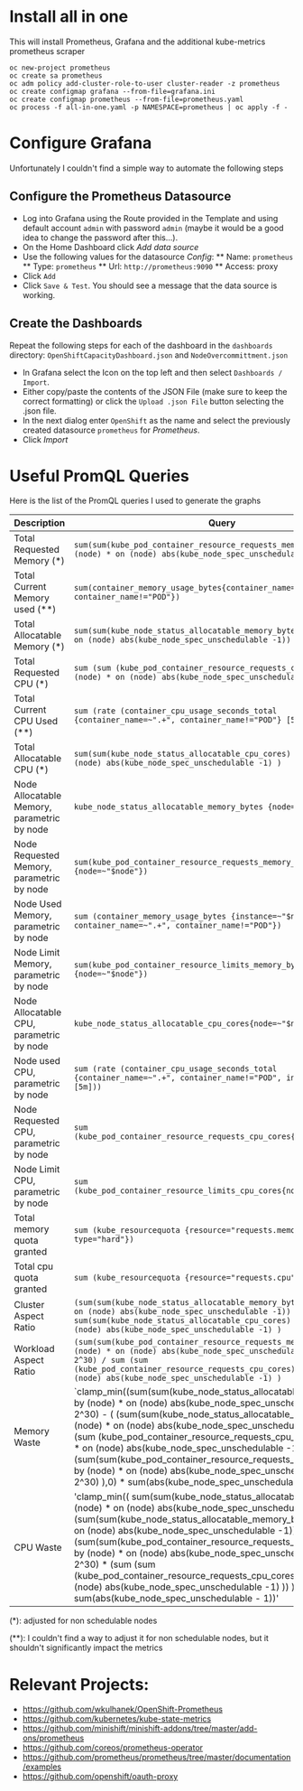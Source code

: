 # Install all in one
This will install Prometheus, Grafana and the additional kube-metrics prometheus scraper
```
oc new-project prometheus
oc create sa prometheus
oc adm policy add-cluster-role-to-user cluster-reader -z prometheus
oc create configmap grafana --from-file=grafana.ini
oc create configmap prometheus --from-file=prometheus.yaml
oc process -f all-in-one.yaml -p NAMESPACE=prometheus | oc apply -f -

```

# Configure Grafana
Unfortunately I couldn't find a simple way to automate the following steps

## Configure the Prometheus Datasource

* Log into Grafana using the Route provided in the Template and using default account `admin` with password `admin` (maybe it would be a good idea to change the password after this...).
* On the Home Dashboard click *Add data source*
* Use the following values for the datasource *Config*:
** Name: `prometheus`
** Type: `prometheus`
** Url: `http://prometheus:9090`
** Access: proxy
* Click `Add`
* Click `Save & Test`. You should see a message that the data source is working.

## Create the Dashboards

Repeat the following steps for each of the dashboard in the `dashboards` directory: `OpenShiftCapacityDashboard.json` and `NodeOvercommittment.json`
* In Grafana select the Icon on the top left and then select `Dashboards / Import`.
* Either copy/paste the contents of the JSON File (make sure to keep the correct formatting) or click the `Upload .json File` button selecting the .json file.
* In the next dialog enter `OpenShift` as the name and select the previously created datasource `prometheus` for *Prometheus*.
* Click *Import*


# Useful PromQL Queries
Here is the list of the PromQL queries I used to generate the graphs

| Description  | Query  |
|---|---|
| Total Requested Memory (*)  | `sum(sum(kube_pod_container_resource_requests_memory_bytes) by (node) * on (node) abs(kube_node_spec_unschedulable -1) )`  |
| Total Current Memory used (**) | `sum(container_memory_usage_bytes{container_name=~".+", container_name!="POD"})`  |
| Total Allocatable Memory (*) | `sum(sum(kube_node_status_allocatable_memory_bytes) by (node) * on (node) abs(kube_node_spec_unschedulable -1))`  |
| Total Requested CPU (*)  | `sum (sum (kube_pod_container_resource_requests_cpu_cores) by (node) * on (node) abs(kube_node_spec_unschedulable -1) )`  |
| Total Current CPU Used (**) | `sum (rate (container_cpu_usage_seconds_total {container_name=~".+", container_name!="POD"} [5m]))`  |
| Total Allocatable CPU (*)  |  `sum(sum(kube_node_status_allocatable_cpu_cores) by (node) * on (node) abs(kube_node_spec_unschedulable -1) )` |
| Node Allocatable Memory, parametric by node  | `kube_node_status_allocatable_memory_bytes {node=~"$node"}`  |
| Node Requested Memory, parametric by node  | `sum(kube_pod_container_resource_requests_memory_bytes {node=~"$node"})`  |
| Node Used Memory, parametric by node  | `sum (container_memory_usage_bytes {instance=~"$node", container_name=~".+", container_name!="POD"})`  |
| Node Limit Memory, parametric by node  | `sum(kube_pod_container_resource_limits_memory_bytes {node=~"$node"})`  |
| Node Allocatable CPU, parametric by node  | `kube_node_status_allocatable_cpu_cores{node=~"$node"}`  |
| Node used CPU, parametric by node  | `sum (rate (container_cpu_usage_seconds_total {container_name=~".+", container_name!="POD", instance=~"$node"} [5m]))`  |
| Node Requested CPU, parametric by node  | `sum (kube_pod_container_resource_requests_cpu_cores{node=~"$node"})`  |
| Node Limit CPU, parametric by node  | `sum (kube_pod_container_resource_limits_cpu_cores{node=~"$node"})`  |
| Total memory quota granted | `sum (kube_resourcequota {resource="requests.memory", type="hard"})` | 
| Total cpu quota granted | `sum (kube_resourcequota {resource="requests.cpu", type="hard"})` |
| Cluster Aspect Ratio | `(sum(sum(kube_node_status_allocatable_memory_bytes) by (node) * on (node) abs(kube_node_spec_unschedulable -1)) / 2^30) / sum(sum(kube_node_status_allocatable_cpu_cores) by (node) * on (node) abs(kube_node_spec_unschedulable -1) )` |
| Workload Aspect Ratio | `(sum(sum(kube_pod_container_resource_requests_memory_bytes) by (node) * on (node) abs(kube_node_spec_unschedulable -1) ) / 2^30) / sum (sum (kube_pod_container_resource_requests_cpu_cores) by (node) * on (node) abs(kube_node_spec_unschedulable -1) )` |
| Memory Waste | `clamp_min((sum(sum(kube_node_status_allocatable_memory_bytes) by (node) * on (node) abs(kube_node_spec_unschedulable -1)) / 2^30)  - ( (sum(sum(kube_node_status_allocatable_cpu_cores) by (node) * on (node) abs(kube_node_spec_unschedulable -1))) /  (sum (sum (kube_pod_container_resource_requests_cpu_cores) by (node) * on (node) abs(kube_node_spec_unschedulable -1))) *  (sum(sum(kube_pod_container_resource_requests_memory_bytes) by (node) * on (node) abs(kube_node_spec_unschedulable -1)) / 2^30) ),0) * sum(abs(kube_node_spec_unschedulable - 1))' |
| CPU Waste | 'clamp_min(( sum(sum(kube_node_status_allocatable_cpu_cores) by (node) * on (node) abs(kube_node_spec_unschedulable -1) ) - ( (sum(sum(kube_node_status_allocatable_memory_bytes) by (node) * on (node) abs(kube_node_spec_unschedulable -1)) / 2^30) / (sum(sum(kube_pod_container_resource_requests_memory_bytes) by (node) * on (node) abs(kube_node_spec_unschedulable -1) ) / 2^30) * (sum (sum (kube_pod_container_resource_requests_cpu_cores) by (node) * on (node) abs(kube_node_spec_unschedulable -1) )) ) ),0) * sum(abs(kube_node_spec_unschedulable - 1))'|

(*): adjusted for non schedulable nodes

(**): I couldn't find a way to adjust it for non schedulable nodes, but it shouldn't significantly impact the metrics


# Relevant Projects:
* https://github.com/wkulhanek/OpenShift-Prometheus
* https://github.com/kubernetes/kube-state-metrics
* https://github.com/minishift/minishift-addons/tree/master/add-ons/prometheus
* https://github.com/coreos/prometheus-operator
* https://github.com/prometheus/prometheus/tree/master/documentation/examples
* https://github.com/openshift/oauth-proxy

